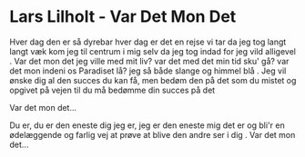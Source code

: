 # Lars Lilholt - Var Det Mon Det


Hver dag den er så dyrebar
hver dag er det en rejse vi tar
da jeg tog langt langt væk kom jeg til centrum i mig selv
da jeg tog indad for jeg vild alligevel
.
Var det mon det jeg ville med mit liv?
var det med det min tid sku' gå?
var det mon indeni os Paradiset lå?
jeg så både slange og himmel blå
.
Jeg vil ønske dig al den succes
du kan få, men bedøm den på det
som du mistet og opgivet på vejen til
du må bedømme din succes på det

Var det mon det...

Du er, du er den eneste dig
jeg er, jeg er den eneste mig
det er og bli'r en ødelæggende og farlig vej
at prøve at blive den andre ser i dig
.
Var det mon det...
